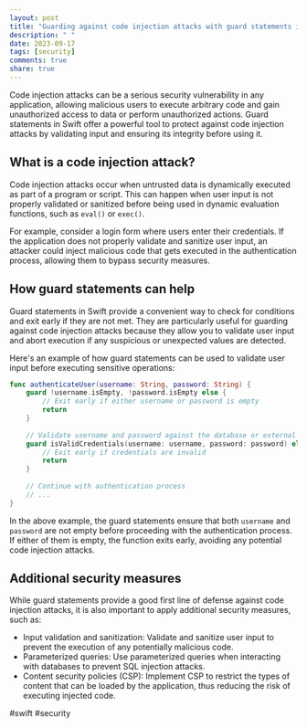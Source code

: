 ```yaml
---
layout: post
title: "Guarding against code injection attacks with guard statements in Swift"
description: " "
date: 2023-09-17
tags: [security]
comments: true
share: true
---
```


Code injection attacks can be a serious security vulnerability in any application, allowing malicious users to execute arbitrary code and gain unauthorized access to data or perform unauthorized actions. Guard statements in Swift offer a powerful tool to protect against code injection attacks by validating input and ensuring its integrity before using it.

## What is a code injection attack?

Code injection attacks occur when untrusted data is dynamically executed as part of a program or script. This can happen when user input is not properly validated or sanitized before being used in dynamic evaluation functions, such as `eval()` or `exec()`.

For example, consider a login form where users enter their credentials. If the application does not properly validate and sanitize user input, an attacker could inject malicious code that gets executed in the authentication process, allowing them to bypass security measures.

## How guard statements can help

Guard statements in Swift provide a convenient way to check for conditions and exit early if they are not met. They are particularly useful for guarding against code injection attacks because they allow you to validate user input and abort execution if any suspicious or unexpected values are detected.

Here's an example of how guard statements can be used to validate user input before executing sensitive operations:

```swift
func authenticateUser(username: String, password: String) {
    guard !username.isEmpty, !password.isEmpty else {
        // Exit early if either username or password is empty
        return
    }
    
    // Validate username and password against the database or external service
    guard isValidCredentials(username: username, password: password) else {
        // Exit early if credentials are invalid
        return
    }
    
    // Continue with authentication process
    // ...
}
```

In the above example, the guard statements ensure that both `username` and `password` are not empty before proceeding with the authentication process. If either of them is empty, the function exits early, avoiding any potential code injection attacks.

## Additional security measures

While guard statements provide a good first line of defense against code injection attacks, it is also important to apply additional security measures, such as:

- Input validation and sanitization: Validate and sanitize user input to prevent the execution of any potentially malicious code.
- Parameterized queries: Use parameterized queries when interacting with databases to prevent SQL injection attacks.
- Content security policies (CSP): Implement CSP to restrict the types of content that can be loaded by the application, thus reducing the risk of executing injected code.

#swift #security